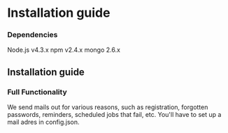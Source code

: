 # Installation guide

### Dependencies
Node.js v4.3.x
npm v2.4.x
mongo 2.6.x


## Installation guide

### Full Functionality

We send mails out for various reasons, such as registration, forgotten passwords, reminders, scheduled jobs that fail, etc. You'll have to set up a mail adres in config.json.
